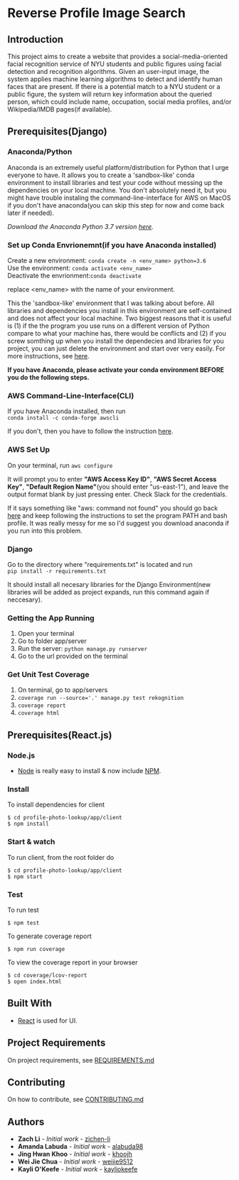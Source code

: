 # Reverse Profile Image Search

## Introduction
This project aims to create a website that provides a social-media-oriented facial recognition service of NYU students and public figures using facial detection and recognition algorithms. Given an user-input image, the system applies machine learning algorithms to detect and identify human faces that are present. If there is a potential match to a NYU student or a public figure, the system will return key information about the queried person, which could include name, occupation, social media profiles, and/or Wikipedia/IMDB pages(if available).

## Prerequisites(Django)

### Anaconda/Python
Anaconda is an extremely useful platform/distribution for Python that I urge everyone to have. It allows you to create a 'sandbox-like' conda environment to install libraries and test your code without messing up the dependencies on your local machine. You don't absolutely need it, but you might have trouble instaling the command-line-interface for AWS on MacOS if you don't have anaconda(you can skip this step for now and come back later if needed).

*Download the Anaconda Python 3.7 version [here](https://www.anaconda.com/distribution/#download-section).*

### Set up Conda Envrionemnt(if you have Anaconda installed)
Create a new environment: `conda create -n <env_name> python=3.6` <br>
Use the environment: `conda activate <env_name>` <br>
Deactivate the envrionment:`conda deactivate` <br>

replace <env_name> with the name of your environment.

This the 'sandbox-like' environment that I was talking about before. All libraries and dependencies you install in this environment are self-contained and does not affect your local machine. Two biggest reasons that it is useful is (1) if the the program you use runs on a different version of Python compare to what your machine has, there would be conflicts and (2) if you screw somthing up when you install the dependecies and libraries for you project, you can just delete the environment and start over very easily. For more instructions, see [here](https://conda.io/projects/conda/en/latest/user-guide/tasks/manage-environments.html).

**If you have Anaconda, please activate your conda environment BEFORE you do the following steps.**

### AWS Command-Line-Interface(CLI)
If you have Anaconda installed, then run <br>
`conda install -c conda-forge awscli` <br>

If you don't, then you have to follow the instruction [here](https://docs.aws.amazon.com/cli/latest/userguide/install-macos.html).

### AWS Set Up
On your terminal, run `aws configure`

It will prompt you to enter __"AWS Access Key ID"__, __"AWS Secret Access Key"__, __"Default Region Name"__(you should enter "us-east-1"), and leave the output format blank by just pressing enter. Check Slack for the credentials.

If it says something like "aws: command not found" you should go back [here](https://docs.aws.amazon.com/cli/latest/userguide/install-macos.html) and keep following the instructions to set the program PATH and bash profile. It was really messy for me so I'd suggest you download anaconda if you run into this problem.


### Django
Go to the directory where "requirements.txt" is located and run <br>
`pip install -r requirements.txt` <br>

It should install all necesary libraries for the Django Environment(new libraries will be added as project expands, run this command again if neccesary).

### Getting the App Running
1. Open your terminal
2. Go to folder app/server
3. Run the server: `python manage.py runserver`
3. Go to the url provided on the terminal

### Get Unit Test Coverage
1. On terminal, go to app/servers
2. `coverage run --source='.' manage.py test rekognition`
3. `coverage report`
4. `coverage html`

## Prerequisites(React.js)

### Node.js

* [Node](http://nodejs.org/) is really easy to install & now include [NPM](https://npmjs.org/).

### Install

To install dependencies for client

    $ cd profile-photo-lookup/app/client
    $ npm install


### Start & watch

To run client, from the root folder do

    $ cd profile-photo-lookup/app/client
    $ npm start


### Test

To run test

    $ npm test

To generate coverage report

    $ npm run coverage

To view the coverage report in your browser

    $ cd coverage/lcov-report
    $ open index.html

## Built With

* [React](http://facebook.github.io/react) is used for UI.

## Project Requirements

On project requirements, see [REQUIREMENTS.md](https://github.com/nyu-software-engineering/profile-photo-lookup/blob/master/REQUIREMENTS.md)


## Contributing

On how to contribute, see [CONTRIBUTING.md](https://github.com/nyu-software-engineering/profile-photo-lookup/blob/master/CONTRIBUTING.md)


## Authors

* **Zach Li** - *Initial work* - [zichen-li](https://github.com/zichen-li)
* **Amanda Labuda** - *Initial work* - [alabuda98](https://github.com/alabuda98)
* **Jing Hwan Khoo** - *Initial work* - [khoojh](https://github.com/khoojh)
* **Wei Jie Chua** - *Initial work* - [weijie9512](https://github.com/weijie9512)
* **Kayli O'Keefe** - *Initial work* - [kayliokeefe](https://github.com/kayliokeefe)
